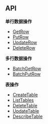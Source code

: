 ## API

**单行数据操作**

* [GetRow](./api/getrow.md)
* [PutRow](./api/putrow.md)
* [UpdateRow](./api/updaterow.md)
* [DeleteRow](./api/deleterow.md)

**多行数据操作**

* [BatchGetRow](./api/batchgetrow.md)
* [BatchPutRow](./api/batchputrow.md)

**表操作**

* [CreateTable](./api/createtable.md)
* [ListTables](./api/listtables.md)
* [DeleteTable](./api/deletetable.md)
* [UpdateTable](./api/updatetable.md)
* [DescribeTable](./api/describetable.md)
